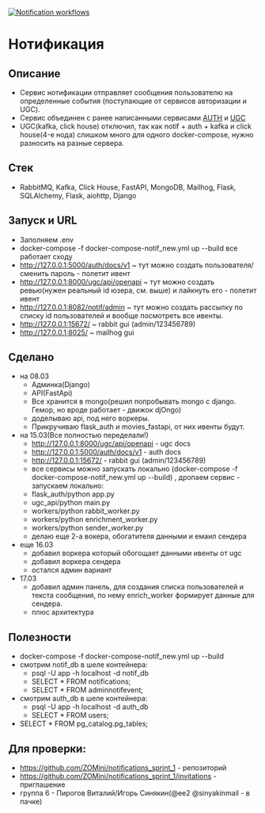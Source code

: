 [![Notification workflows](https://github.com/ZOMini/notifications_sprint_1/actions/workflows/python.yml/badge.svg)](https://github.com/ZOMini/notifications_sprint_1/actions/workflows/python.yml)

# Нотификация

## Описание
  - Сервис нотификации отправляет сообщения пользователю на определенные события (поступающие от сервисов авторизации и UGC).
  - Сервис объединен с ранее написанными сервисами [AUTH](https://github.com/ZOMini/Auth_sprint_2) и [UGC](https://github.com/ZOMini/ugc_sprint_2)
  - UGC(kafka, click house) отключил, так как notif + auth + kafka и click house(4-е нода) слишком много для одного docker-compose, нужно разносить на разные сервера.

## Стек
  - RabbitMQ, Kafka, Click House, FastAPI, MongoDB, Mailhog, Flask, SQLAlchemy, Flask, aiohttp, Django

## Запуск и URL
  - Заполняем .env
  - docker-compose -f docker-compose-notif_new.yml up --build    все работает сходу
  - http://127.0.0.1:5000/auth/docs/v1  ~ тут можно создать пользователя/сменить пароль - полетит ивент
  - http://127.0.0.1:8000/ugc/api/openapi ~ тут можно создать ревью(нужен реальный id юзера, см. выше) и лайкнуть его - полетит ивент
  - http://127.0.0.1:8082/notif/admin ~ тут можно создать рассылку по списку id пользователей и вообще посмотреть все ивенты.
  - http://127.0.0.1:15672/ ~ rabbit gui (admin/123456789)
  - http://127.0.0.1:8025/ ~ mailhog gui

## Сделано
  - на 08.03
    - Админка(Django)
    - API(FastApi)  
    - Все хранится в mongo(решил попробывать mongo c django. Гемор, но вроде работает - движок djOngo)
    - доделываю api, под него воркеры.
    - Прикручиваю flask_auth и movies_fastapi, от них ивенты будут.
  - на 15.03(Все полностью переделали!)
    - http://127.0.0.1:8000/ugc/api/openapi   - ugc docs
    - http://127.0.0.1:5000/auth/docs/v1     - auth docs
    - http://127.0.0.1:15672/    - rabbit gui (admin/123456789)
    - все сервисы можно запускать локально (docker-compose -f docker-compose-notif_new.yml up --build) , дропаем сервис - запускаем локально:
    - flask_auth/python app.py
    - ugc_api/python main.py
    - workers/python rabbit_worker.py
    - workers/python enrichment_worker.py
    - workers/python sender_worker.py
    - делаю еще 2-а вокера, обогатителя данными и емаил сендера
  - еще 16.03
    - добавил воркера который обогощает данными ивенты от ugc
    - добавил воркера сендера
    - остался админ вариант
  - 17.03
    - добавил админ панель, для создания списка пользователей и текста сообщения, по нему enrich_worker формирует данные для сендера.
    - плюс архитектура

## Полезности
  - docker-compose -f docker-compose-notif_new.yml up --build
  - смотрим notif_db в шеле контейнера:
    - psql -U app -h localhost -d notif_db
    - SELECT * FROM notifications;
    - SELECT * FROM adminnotifevent;
  - смотрим auth_db в шеле контейнера:
    - psql -U app -h localhost -d auth_db
    - SELECT * FROM users;
  - SELECT * FROM pg_catalog.pg_tables;

## Для проверки:
  - https://github.com/ZOMini/notifications_sprint_1  - репозиторий
  - https://github.com/ZOMini/notifications_sprint_1/invitations - приглашение
  - группа 6 - Пирогов Виталий/Игорь Синякин(@ee2 @sinyakinmail - в пачке) 